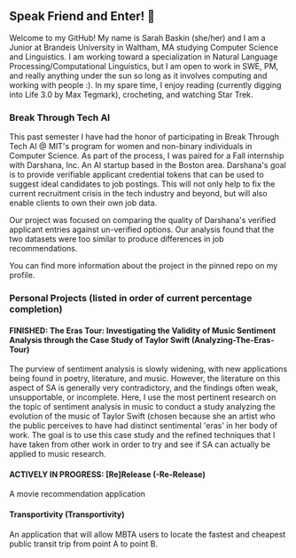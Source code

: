 ## Speak Friend and Enter! 🖖

Welcome to my GitHub! My name is Sarah Baskin (she/her) and I am a Junior at Brandeis University in Waltham, MA studying Computer Science and Linguistics. I am working toward a specialization in Natural Language Processing/Computational Linguistics, but I am open to work in SWE, PM, and really anything under the sun so long as it involves computing and working with people :). In my spare time, I enjoy reading (currently digging into Life 3.0 by Max Tegmark), crocheting, and watching Star Trek.

### Break Through Tech AI

This past semester I have had the honor of participating in Break Through Tech AI @ MIT's program for women and non-binary individuals in Computer Science. As part of the process, I was paired for a Fall internship with Darshana, Inc. An AI startup based in the Boston area. Darshana's goal is to provide verifiable applicant credential tokens that can be used to suggest ideal candidates to job postings. This will not only help to fix the current recruitment crisis in the tech industry and beyond, but will also enable clients to own their own job data.

Our project was focused on comparing the quality of Darshana's verified applicant entries against un-verified options. Our analysis found that the two datasets were too similar to produce differences in job recommendations.

You can find more information about the project in the pinned repo on my profile.

### Personal Projects (listed in order of current percentage completion)

#### FINISHED: The Eras Tour: Investigating the Validity of Music Sentiment Analysis through the Case Study of Taylor Swift (Analyzing-The-Eras-Tour)
The purview of sentiment analysis is slowly widening, with new applications being found in poetry, literature, and music. However, the literature on this aspect of SA is generally very contradictory, and the findings often weak, unsupportable, or incomplete. Here, I use the most pertinent research on the topic of sentiment analysis in music to conduct a study analyzing the evolution of the music of Taylor Swift (chosen because she an artist who the public perceives to have had distinct sentimental 'eras' in her body of work. The goal is to use this case study and the refined techniques that I have taken from other work in order to try and see if SA can actually be applied to music research.

#### ACTIVELY IN PROGRESS: [Re]Release (-Re-Release)
A movie recommendation application

#### Transportivity (Transportivity)
An application that will allow MBTA users to locate the fastest and cheapest public transit trip from point A to point B.
